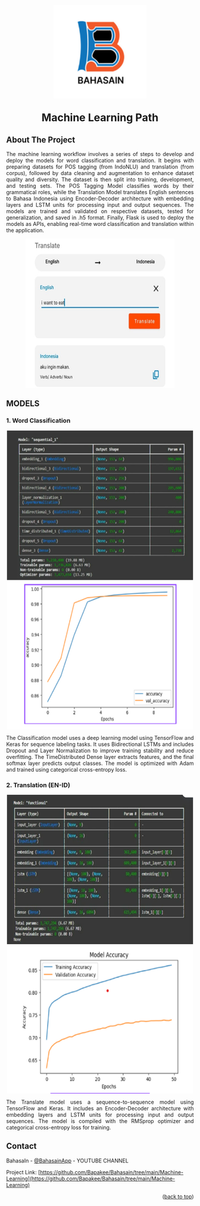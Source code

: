 <h1 align="center">
  <img align="center" src="images\logoBahasain.png"  width="250" height="250"></img>
<br><br>
Machine Learning Path
</h1>

<!-- ABOUT THE PROJECT -->
## About The Project
<p align="justify">
The machine learning workflow involves a series of steps to develop and deploy the models for word classification and translation. It begins with preparing datasets for POS tagging (from IndoNLU) and translation (from corpus), followed by data cleaning and augmentation to enhance dataset quality and diversity. The dataset is then split into training, development, and testing sets. The POS Tagging Model classifies words by their grammatical roles, while the Translation Model translates English sentences to Bahasa Indonesia using Encoder-Decoder architecture with embedding layers and LSTM units for processing input and output sequences. The models are trained and validated on respective datasets, tested for generalization, and saved in .h5 format. Finally, Flask is used to deploy the models as APIs, enabling real-time word classification and translation within the application.
</p>

<div align="center">
  <img align="center" src="images\feature.png"  width="400" height="400"></img>
</div>

## MODELS
### 1. Word Classification
<div align="center">
  <img align="center" src="images\classificationArchitechture.png"  width="500" height="400"></img>
  <img align="center" src="images\classificationAccuracy.png"  width="500" height="400"></img>
</div>
<p align="justify">
The Classification model uses a deep learning model using TensorFlow and Keras for sequence labeling tasks. It uses Bidirectional LSTMs and includes Dropout and Layer Normalization to improve training stability and reduce overfitting. The TimeDistributed Dense layer extracts features, and the final softmax layer predicts output classes. The model is optimized with Adam and trained using categorical cross-entropy loss.
</p>

### 2. Translation (EN-ID)
<div align="center">
  <img align="center" src="images\translateArchitechture.png"  width="500" height="400"></img>
  <img align="center" src="images\translateaAccuracy.png"  width="500" height="400"></img>
</div>
<p align="justify">
The Translate model uses a sequence-to-sequence model using TensorFlow and Keras. It includes an Encoder-Decoder architecture with embedding layers and LSTM units for processing input and output sequences. The model is compiled with the RMSprop optimizer and categorical cross-entropy loss for training.
</p>

<!-- CONTACT -->
## Contact

BahasaIn - [@BahasainApp](https://youtube.com/@bahasainapp?si=oIAY0DYt4onk3ETp) - YOUTUBE CHANNEL

Project Link: [https://github.com/Bapakee/Bahasain/tree/main/Machine-Learning](https://github.com/Bapakee/Bahasain/tree/main/Machine-Learning)

<p align="right">(<a href="#readme-top">back to top</a>)</p>
